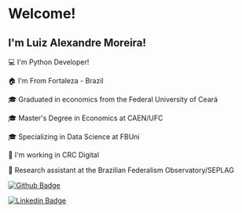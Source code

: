# Welcome!

## I'm Luiz Alexandre Moreira!

💻 I'm Python Developer!

🏠 I'm From Fortaleza - Brazil

🎓 Graduated in economics from the Federal University of Ceará

🎓 Master's Degree in Economics at CAEN/UFC

🎓 Specializing in Data Science at FBUni

🏢 I'm working in CRC Digital

🔬 Research assistant at the Brazilian Federalism Observatory/SEPLAG

[![Github Badge](https://img.shields.io/badge/-Github-000?style=flat-square&logo=Github&logoColor=white&link=https://github.com/LuizAlexandre21)](https://github.com/LuizAlexandre21)

[![Linkedin Badge](https://img.shields.io/badge/-LinkedIn-blue?style=flat-square&logo=Linkedin&logoColor=white&link=https://br.linkedin.com/in/luiz-alexandre-moreira-barros-104a971a9)](https://br.linkedin.com/in/luiz-alexandre-moreira-barros-104a971a9)

